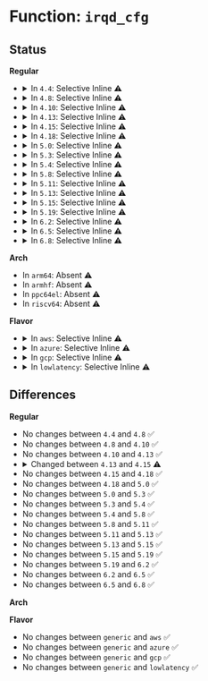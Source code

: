 # Function: <code>irqd_cfg</code>

## Status
<b>Regular</b>
<ul>
<li>
<details>
<summary>In <code>4.4</code>: Selective Inline ⚠️</summary>

```c
struct irq_cfg *irqd_cfg(struct irq_data *irq_data);
```

**Collision:** Unique Global

**Inline:** Selective

**Transformation:** False

**Instances:**

```
In arch/x86/kernel/apic/vector.c (ffffffff81054d00)
Location: arch/x86/kernel/apic/vector.c:64
Inline: True
Inline callers:
  - arch/x86/kernel/apic/vector.c:irq_cfg
  - arch/x86/kernel/apic/vector.c:apic_ack_edge
Direct callers:
  - arch/x86/kernel/apic/io_apic.c:ioapic_set_affinity
  - arch/x86/kernel/apic/io_apic.c:ioapic_ack_level
  - arch/x86/kernel/apic/io_apic.c:check_timer
  - arch/x86/kernel/apic/io_apic.c:mp_irqdomain_alloc
  - arch/x86/kernel/apic/msi.c:irq_msi_compose_msg
  - arch/x86/kernel/apic/htirq.c:htirq_domain_activate
  - drivers/iommu/amd_iommu.c:amd_ir_set_affinity
  - drivers/iommu/amd_iommu.c:irq_remapping_alloc
  - drivers/iommu/intel_irq_remapping.c:intel_ir_set_affinity
  - drivers/iommu/intel_irq_remapping.c:intel_irq_remapping_alloc
```
**Symbols:**

```
ffffffff81054d00-ffffffff81054d26: irqd_cfg (STB_GLOBAL)
```
</details>
</li>
<li>
<details>
<summary>In <code>4.8</code>: Selective Inline ⚠️</summary>

```c
struct irq_cfg *irqd_cfg(struct irq_data *irq_data);
```

**Collision:** Unique Global

**Inline:** Selective

**Transformation:** False

**Instances:**

```
In arch/x86/kernel/apic/vector.c (ffffffff81055736)
Location: arch/x86/kernel/apic/vector.c:64
Inline: True
Inline callers:
  - arch/x86/kernel/apic/vector.c:apic_ack_edge
  - arch/x86/kernel/apic/vector.c:irq_cfg
Direct callers:
  - arch/x86/kernel/apic/io_apic.c:mp_irqdomain_alloc
  - arch/x86/kernel/apic/io_apic.c:check_timer
  - arch/x86/kernel/apic/io_apic.c:ioapic_set_affinity
  - arch/x86/kernel/apic/io_apic.c:ioapic_ack_level
  - arch/x86/kernel/apic/msi.c:irq_msi_compose_msg
  - arch/x86/kernel/apic/htirq.c:htirq_domain_activate
  - drivers/iommu/amd_iommu.c:amd_ir_set_affinity
  - drivers/iommu/amd_iommu.c:irq_remapping_alloc
  - drivers/iommu/intel_irq_remapping.c:intel_irq_remapping_alloc
  - drivers/iommu/intel_irq_remapping.c:intel_ir_set_affinity
```
**Symbols:**

```
ffffffff81054f40-ffffffff81054f66: irqd_cfg (STB_GLOBAL)
```
</details>
</li>
<li>
<details>
<summary>In <code>4.10</code>: Selective Inline ⚠️</summary>

```c
struct irq_cfg *irqd_cfg(struct irq_data *irq_data);
```

**Collision:** Unique Global

**Inline:** Selective

**Transformation:** False

**Instances:**

```
In arch/x86/kernel/apic/vector.c (ffffffff810586b6)
Location: arch/x86/kernel/apic/vector.c:64
Inline: True
Inline callers:
  - arch/x86/kernel/apic/vector.c:apic_ack_edge
  - arch/x86/kernel/apic/vector.c:irq_cfg
Direct callers:
  - arch/x86/kernel/apic/io_apic.c:mp_irqdomain_alloc
  - arch/x86/kernel/apic/io_apic.c:check_timer
  - arch/x86/kernel/apic/io_apic.c:ioapic_set_affinity
  - arch/x86/kernel/apic/io_apic.c:ioapic_ack_level
  - arch/x86/kernel/apic/msi.c:irq_msi_compose_msg
  - arch/x86/kernel/apic/htirq.c:htirq_domain_activate
  - drivers/iommu/amd_iommu.c:amd_ir_set_affinity
  - drivers/iommu/amd_iommu.c:amd_ir_set_vcpu_affinity
  - drivers/iommu/amd_iommu.c:irq_remapping_alloc
  - drivers/iommu/intel_irq_remapping.c:intel_irq_remapping_alloc
  - drivers/iommu/intel_irq_remapping.c:intel_ir_set_affinity
```
**Symbols:**

```
ffffffff81057d10-ffffffff81057d36: irqd_cfg (STB_GLOBAL)
```
</details>
</li>
<li>
<details>
<summary>In <code>4.13</code>: Selective Inline ⚠️</summary>

```c
struct irq_cfg *irqd_cfg(struct irq_data *irq_data);
```

**Collision:** Unique Global

**Inline:** Selective

**Transformation:** False

**Instances:**

```
In arch/x86/kernel/apic/vector.c (ffffffff810576af)
Location: arch/x86/kernel/apic/vector.c:64
Inline: True
Inline callers:
  - arch/x86/kernel/apic/vector.c:apic_ack_edge
  - arch/x86/kernel/apic/vector.c:irq_cfg
Direct callers:
  - arch/x86/kernel/apic/io_apic.c:mp_irqdomain_alloc
  - arch/x86/kernel/apic/io_apic.c:check_timer
  - arch/x86/kernel/apic/io_apic.c:ioapic_set_affinity
  - arch/x86/kernel/apic/io_apic.c:ioapic_ack_level
  - arch/x86/kernel/apic/msi.c:irq_msi_compose_msg
  - arch/x86/kernel/apic/htirq.c:htirq_domain_activate
  - drivers/iommu/amd_iommu.c:amd_ir_set_affinity
  - drivers/iommu/amd_iommu.c:amd_ir_set_vcpu_affinity
  - drivers/iommu/amd_iommu.c:irq_remapping_alloc
  - drivers/iommu/intel_irq_remapping.c:intel_irq_remapping_alloc
  - drivers/iommu/intel_irq_remapping.c:intel_ir_set_affinity
```
**Symbols:**

```
ffffffff810574b0-ffffffff810574c8: irqd_cfg (STB_GLOBAL)
```
</details>
</li>
<li>
<details>
<summary>In <code>4.15</code>: Selective Inline ⚠️</summary>

```c
struct irq_cfg *irqd_cfg(struct irq_data *irqd);
```

**Collision:** Unique Global

**Inline:** Selective

**Transformation:** False

**Instances:**

```
In arch/x86/kernel/apic/vector.c (ffffffff8105ba6f)
Location: arch/x86/kernel/apic/vector.c:90
Inline: True
Inline callers:
  - arch/x86/kernel/apic/vector.c:apic_ack_edge
  - arch/x86/kernel/apic/vector.c:irq_cfg
Direct callers:
  - arch/x86/kernel/apic/io_apic.c:mp_irqdomain_alloc
  - arch/x86/kernel/apic/io_apic.c:check_timer
  - arch/x86/kernel/apic/io_apic.c:ioapic_configure_entry
  - arch/x86/kernel/apic/io_apic.c:ioapic_ack_level
  - arch/x86/kernel/apic/msi.c:irq_msi_compose_msg
  - drivers/iommu/amd_iommu.c:amd_ir_set_affinity
  - drivers/iommu/amd_iommu.c:amd_ir_set_vcpu_affinity
  - drivers/iommu/amd_iommu.c:irq_remapping_activate
  - drivers/iommu/amd_iommu.c:irq_remapping_alloc
  - drivers/iommu/intel_irq_remapping.c:intel_irq_remapping_alloc
  - drivers/iommu/intel_irq_remapping.c:intel_ir_set_affinity
  - drivers/iommu/intel_irq_remapping.c:intel_ir_reconfigure_irte
```
**Symbols:**

```
ffffffff8105b2f0-ffffffff8105b308: irqd_cfg (STB_GLOBAL)
```
</details>
</li>
<li>
<details>
<summary>In <code>4.18</code>: Selective Inline ⚠️</summary>

```c
struct irq_cfg *irqd_cfg(struct irq_data *irqd);
```

**Collision:** Unique Global

**Inline:** Selective

**Transformation:** False

**Instances:**

```
In arch/x86/kernel/apic/vector.c (ffffffff8105f675)
Location: arch/x86/kernel/apic/vector.c:91
Inline: True
Inline callers:
  - arch/x86/kernel/apic/vector.c:apic_ack_edge
  - arch/x86/kernel/apic/vector.c:irq_cfg
Direct callers:
  - arch/x86/kernel/apic/io_apic.c:mp_irqdomain_alloc
  - arch/x86/kernel/apic/io_apic.c:check_timer
  - arch/x86/kernel/apic/io_apic.c:ioapic_configure_entry
  - arch/x86/kernel/apic/io_apic.c:ioapic_ack_level
  - arch/x86/kernel/apic/msi.c:irq_msi_compose_msg
  - drivers/iommu/amd_iommu.c:amd_ir_set_affinity
  - drivers/iommu/amd_iommu.c:amd_ir_set_vcpu_affinity
  - drivers/iommu/amd_iommu.c:irq_remapping_activate
  - drivers/iommu/amd_iommu.c:irq_remapping_alloc
  - drivers/iommu/intel_irq_remapping.c:intel_irq_remapping_alloc
  - drivers/iommu/intel_irq_remapping.c:intel_ir_set_affinity
  - drivers/iommu/intel_irq_remapping.c:intel_ir_reconfigure_irte
```
**Symbols:**

```
ffffffff8105e230-ffffffff8105e248: irqd_cfg (STB_GLOBAL)
```
</details>
</li>
<li>
<details>
<summary>In <code>5.0</code>: Selective Inline ⚠️</summary>

```c
struct irq_cfg *irqd_cfg(struct irq_data *irqd);
```

**Collision:** Unique Global

**Inline:** Selective

**Transformation:** False

**Instances:**

```
In arch/x86/kernel/apic/vector.c (ffffffff810652e5)
Location: arch/x86/kernel/apic/vector.c:92
Inline: True
Inline callers:
  - arch/x86/kernel/apic/vector.c:apic_ack_edge
  - arch/x86/kernel/apic/vector.c:irq_cfg
Direct callers:
  - arch/x86/kernel/apic/io_apic.c:mp_irqdomain_alloc
  - arch/x86/kernel/apic/io_apic.c:check_timer
  - arch/x86/kernel/apic/io_apic.c:ioapic_configure_entry
  - arch/x86/kernel/apic/io_apic.c:ioapic_ack_level
  - arch/x86/kernel/apic/msi.c:irq_msi_compose_msg
  - drivers/iommu/amd_iommu.c:amd_ir_set_affinity
  - drivers/iommu/amd_iommu.c:amd_ir_set_vcpu_affinity
  - drivers/iommu/amd_iommu.c:irq_remapping_activate
  - drivers/iommu/amd_iommu.c:irq_remapping_alloc
  - drivers/iommu/intel_irq_remapping.c:intel_irq_remapping_alloc
  - drivers/iommu/intel_irq_remapping.c:intel_ir_set_affinity
  - drivers/iommu/intel_irq_remapping.c:intel_ir_reconfigure_irte
```
**Symbols:**

```
ffffffff81063ec0-ffffffff81063ed8: irqd_cfg (STB_GLOBAL)
```
</details>
</li>
<li>
<details>
<summary>In <code>5.3</code>: Selective Inline ⚠️</summary>

```c
struct irq_cfg *irqd_cfg(struct irq_data *irqd);
```

**Collision:** Unique Global

**Inline:** Selective

**Transformation:** False

**Instances:**

```
In arch/x86/kernel/apic/vector.c (ffffffff810689c5)
Location: arch/x86/kernel/apic/vector.c:89
Inline: True
Inline callers:
  - arch/x86/kernel/apic/vector.c:apic_ack_edge
  - arch/x86/kernel/apic/vector.c:irq_cfg
Direct callers:
  - arch/x86/kernel/apic/io_apic.c:mp_irqdomain_alloc
  - arch/x86/kernel/apic/io_apic.c:check_timer
  - arch/x86/kernel/apic/io_apic.c:ioapic_configure_entry
  - arch/x86/kernel/apic/io_apic.c:ioapic_ack_level
  - arch/x86/kernel/apic/msi.c:irq_msi_compose_msg
  - drivers/iommu/amd_iommu.c:amd_ir_set_affinity
  - drivers/iommu/amd_iommu.c:amd_ir_set_vcpu_affinity
  - drivers/iommu/amd_iommu.c:irq_remapping_activate
  - drivers/iommu/amd_iommu.c:irq_remapping_alloc
  - drivers/iommu/intel_irq_remapping.c:intel_irq_remapping_alloc
  - drivers/iommu/intel_irq_remapping.c:intel_ir_set_affinity
  - drivers/iommu/intel_irq_remapping.c:intel_ir_reconfigure_irte
  - drivers/iommu/hyperv-iommu.c:hyperv_irq_remapping_activate
  - drivers/iommu/hyperv-iommu.c:hyperv_ir_set_affinity
```
**Symbols:**

```
ffffffff81067580-ffffffff81067598: irqd_cfg (STB_GLOBAL)
```
</details>
</li>
<li>
<details>
<summary>In <code>5.4</code>: Selective Inline ⚠️</summary>

```c
struct irq_cfg *irqd_cfg(struct irq_data *irqd);
```

**Collision:** Unique Global

**Inline:** Selective

**Transformation:** False

**Instances:**

```
In arch/x86/kernel/apic/vector.c (ffffffff81069335)
Location: arch/x86/kernel/apic/vector.c:89
Inline: True
Inline callers:
  - arch/x86/kernel/apic/vector.c:apic_ack_edge
  - arch/x86/kernel/apic/vector.c:irq_cfg
Direct callers:
  - arch/x86/kernel/apic/io_apic.c:mp_irqdomain_alloc
  - arch/x86/kernel/apic/io_apic.c:check_timer
  - arch/x86/kernel/apic/io_apic.c:ioapic_configure_entry
  - arch/x86/kernel/apic/io_apic.c:ioapic_ack_level
  - arch/x86/kernel/apic/msi.c:msi_set_affinity
  - arch/x86/kernel/apic/msi.c:irq_msi_compose_msg
  - arch/x86/platform/uv/uv_irq.c:uv_domain_deactivate
  - arch/x86/platform/uv/uv_irq.c:uv_domain_activate
  - arch/x86/platform/uv/uv_irq.c:uv_set_irq_affinity
  - drivers/iommu/amd_iommu.c:amd_ir_set_affinity
  - drivers/iommu/amd_iommu.c:amd_ir_set_vcpu_affinity
  - drivers/iommu/amd_iommu.c:irq_remapping_activate
  - drivers/iommu/amd_iommu.c:irq_remapping_alloc
  - drivers/iommu/intel_irq_remapping.c:intel_irq_remapping_alloc
  - drivers/iommu/intel_irq_remapping.c:intel_ir_set_affinity
  - drivers/iommu/intel_irq_remapping.c:intel_ir_reconfigure_irte
  - drivers/iommu/hyperv-iommu.c:hyperv_irq_remapping_activate
  - drivers/iommu/hyperv-iommu.c:hyperv_ir_set_affinity
```
**Symbols:**

```
ffffffff81067ec0-ffffffff81067ed8: irqd_cfg (STB_GLOBAL)
```
</details>
</li>
<li>
<details>
<summary>In <code>5.8</code>: Selective Inline ⚠️</summary>

```c
struct irq_cfg *irqd_cfg(struct irq_data *irqd);
```

**Collision:** Unique Global

**Inline:** Selective

**Transformation:** False

**Instances:**

```
In arch/x86/kernel/apic/vector.c (ffffffff8106ec15)
Location: arch/x86/kernel/apic/vector.c:89
Inline: True
Inline callers:
  - arch/x86/kernel/apic/vector.c:apic_ack_edge
  - arch/x86/kernel/apic/vector.c:irq_cfg
Direct callers:
  - arch/x86/kernel/apic/io_apic.c:mp_irqdomain_alloc
  - arch/x86/kernel/apic/io_apic.c:check_timer
  - arch/x86/kernel/apic/io_apic.c:ioapic_configure_entry
  - arch/x86/kernel/apic/io_apic.c:ioapic_ack_level
  - arch/x86/kernel/apic/msi.c:msi_set_affinity
  - arch/x86/kernel/apic/msi.c:irq_msi_compose_msg
  - arch/x86/platform/uv/uv_irq.c:uv_domain_deactivate
  - arch/x86/platform/uv/uv_irq.c:uv_domain_activate
  - arch/x86/platform/uv/uv_irq.c:uv_set_irq_affinity
  - drivers/iommu/amd/iommu.c:amd_ir_set_affinity
  - drivers/iommu/amd/iommu.c:amd_ir_set_vcpu_affinity
  - drivers/iommu/amd/iommu.c:irq_remapping_activate
  - drivers/iommu/amd/iommu.c:irq_remapping_alloc
  - drivers/iommu/intel/irq_remapping.c:intel_irq_remapping_activate
  - drivers/iommu/intel/irq_remapping.c:intel_irq_remapping_alloc
  - drivers/iommu/intel/irq_remapping.c:intel_ir_set_affinity
  - drivers/iommu/hyperv-iommu.c:hyperv_irq_remapping_activate
  - drivers/iommu/hyperv-iommu.c:hyperv_ir_set_affinity
```
**Symbols:**

```
ffffffff8106eae0-ffffffff8106eb04: irqd_cfg (STB_GLOBAL)
```
</details>
</li>
<li>
<details>
<summary>In <code>5.11</code>: Selective Inline ⚠️</summary>

```c
struct irq_cfg *irqd_cfg(struct irq_data *irqd);
```

**Collision:** Unique Global

**Inline:** Selective

**Transformation:** False

**Instances:**

```
In arch/x86/kernel/apic/vector.c (ffffffff81070165)
Location: arch/x86/kernel/apic/vector.c:89
Inline: True
Inline callers:
  - arch/x86/kernel/apic/vector.c:x86_vector_msi_compose_msg
  - arch/x86/kernel/apic/vector.c:apic_ack_edge
  - arch/x86/kernel/apic/vector.c:irq_cfg
Direct callers:
  - arch/x86/kernel/apic/io_apic.c:check_timer
  - arch/x86/kernel/apic/io_apic.c:ioapic_ack_level
  - arch/x86/kernel/apic/msi.c:dmar_msi_compose_msg
  - arch/x86/kernel/apic/msi.c:msi_set_affinity
  - arch/x86/platform/uv/uv_irq.c:uv_domain_deactivate
  - arch/x86/platform/uv/uv_irq.c:uv_domain_activate
  - arch/x86/platform/uv/uv_irq.c:uv_set_irq_affinity
  - drivers/iommu/amd/iommu.c:amd_ir_set_affinity
  - drivers/iommu/amd/iommu.c:amd_ir_set_vcpu_affinity
  - drivers/iommu/amd/iommu.c:irq_remapping_activate
  - drivers/iommu/amd/iommu.c:irq_remapping_alloc
  - drivers/iommu/amd/init.c:intcapxt_irqdomain_activate
  - drivers/iommu/intel/irq_remapping.c:intel_irq_remapping_activate
  - drivers/iommu/intel/irq_remapping.c:intel_irq_remapping_alloc
  - drivers/iommu/intel/irq_remapping.c:intel_ir_set_affinity
  - drivers/iommu/hyperv-iommu.c:hyperv_ir_set_affinity
```
**Symbols:**

```
ffffffff810700c0-ffffffff810700e4: irqd_cfg (STB_GLOBAL)
```
</details>
</li>
<li>
<details>
<summary>In <code>5.13</code>: Selective Inline ⚠️</summary>

```c
struct irq_cfg *irqd_cfg(struct irq_data *irqd);
```

**Collision:** Unique Global

**Inline:** Selective

**Transformation:** False

**Instances:**

```
In arch/x86/kernel/apic/vector.c (ffffffff81070cb5)
Location: arch/x86/kernel/apic/vector.c:89
Inline: True
Inline callers:
  - arch/x86/kernel/apic/vector.c:x86_vector_msi_compose_msg
  - arch/x86/kernel/apic/vector.c:apic_ack_edge
  - arch/x86/kernel/apic/vector.c:irq_cfg
Direct callers:
  - arch/x86/hyperv/irqdomain.c:hv_irq_compose_msi_msg
  - arch/x86/kernel/apic/io_apic.c:check_timer
  - arch/x86/kernel/apic/io_apic.c:ioapic_ack_level
  - arch/x86/kernel/apic/msi.c:dmar_msi_compose_msg
  - arch/x86/kernel/apic/msi.c:msi_set_affinity
  - arch/x86/platform/uv/uv_irq.c:uv_domain_deactivate
  - arch/x86/platform/uv/uv_irq.c:uv_domain_activate
  - arch/x86/platform/uv/uv_irq.c:uv_set_irq_affinity
  - drivers/iommu/amd/iommu.c:amd_ir_set_affinity
  - drivers/iommu/amd/iommu.c:amd_ir_set_vcpu_affinity
  - drivers/iommu/amd/iommu.c:irq_remapping_activate
  - drivers/iommu/amd/iommu.c:irq_remapping_alloc
  - drivers/iommu/amd/init.c:intcapxt_irqdomain_activate
  - drivers/iommu/intel/irq_remapping.c:intel_irq_remapping_activate
  - drivers/iommu/intel/irq_remapping.c:intel_irq_remapping_alloc
  - drivers/iommu/intel/irq_remapping.c:intel_ir_set_affinity
  - drivers/iommu/hyperv-iommu.c:hyperv_root_ir_set_affinity
  - drivers/iommu/hyperv-iommu.c:hyperv_root_ir_compose_msi_msg
  - drivers/iommu/hyperv-iommu.c:hyperv_ir_set_affinity
```
**Symbols:**

```
ffffffff81070c10-ffffffff81070c34: irqd_cfg (STB_GLOBAL)
```
</details>
</li>
<li>
<details>
<summary>In <code>5.15</code>: Selective Inline ⚠️</summary>

```c
struct irq_cfg *irqd_cfg(struct irq_data *irqd);
```

**Collision:** Unique Global

**Inline:** Selective

**Transformation:** False

**Instances:**

```
In arch/x86/kernel/apic/vector.c (ffffffff8107c935)
Location: arch/x86/kernel/apic/vector.c:89
Inline: True
Inline callers:
  - arch/x86/kernel/apic/vector.c:x86_vector_msi_compose_msg
  - arch/x86/kernel/apic/vector.c:apic_ack_edge
  - arch/x86/kernel/apic/vector.c:irq_cfg
Direct callers:
  - arch/x86/hyperv/irqdomain.c:hv_irq_compose_msi_msg
  - arch/x86/kernel/apic/io_apic.c:check_timer
  - arch/x86/kernel/apic/io_apic.c:ioapic_ack_level
  - arch/x86/kernel/apic/msi.c:dmar_msi_compose_msg
  - arch/x86/kernel/apic/msi.c:msi_set_affinity
  - arch/x86/platform/uv/uv_irq.c:uv_domain_deactivate
  - arch/x86/platform/uv/uv_irq.c:uv_domain_activate
  - arch/x86/platform/uv/uv_irq.c:uv_set_irq_affinity
  - drivers/iommu/amd/iommu.c:amd_ir_set_affinity
  - drivers/iommu/amd/iommu.c:amd_ir_set_vcpu_affinity
  - drivers/iommu/amd/iommu.c:irq_remapping_activate
  - drivers/iommu/amd/iommu.c:irq_remapping_alloc
  - drivers/iommu/amd/init.c:intcapxt_unmask_irq
  - drivers/iommu/intel/irq_remapping.c:intel_irq_remapping_activate
  - drivers/iommu/intel/irq_remapping.c:intel_irq_remapping_alloc
  - drivers/iommu/intel/irq_remapping.c:intel_ir_set_affinity
  - drivers/iommu/hyperv-iommu.c:hyperv_root_ir_set_affinity
  - drivers/iommu/hyperv-iommu.c:hyperv_root_ir_compose_msi_msg
  - drivers/iommu/hyperv-iommu.c:hyperv_ir_set_affinity
```
**Symbols:**

```
ffffffff8107c890-ffffffff8107c8b4: irqd_cfg (STB_GLOBAL)
```
</details>
</li>
<li>
<details>
<summary>In <code>5.19</code>: Selective Inline ⚠️</summary>

```c
struct irq_cfg *irqd_cfg(struct irq_data *irqd);
```

**Collision:** Unique Global

**Inline:** Selective

**Transformation:** False

**Instances:**

```
In arch/x86/kernel/apic/vector.c (ffffffff8108bd15)
Location: arch/x86/kernel/apic/vector.c:89
Inline: True
Inline callers:
  - arch/x86/kernel/apic/vector.c:x86_vector_msi_compose_msg
  - arch/x86/kernel/apic/vector.c:apic_ack_edge
  - arch/x86/kernel/apic/vector.c:irq_cfg
Direct callers:
  - arch/x86/hyperv/irqdomain.c:hv_irq_compose_msi_msg
  - arch/x86/kernel/apic/io_apic.c:check_timer
  - arch/x86/kernel/apic/io_apic.c:ioapic_ack_level
  - arch/x86/kernel/apic/msi.c:dmar_msi_compose_msg
  - arch/x86/kernel/apic/msi.c:msi_set_affinity
  - arch/x86/platform/uv/uv_irq.c:uv_domain_deactivate
  - arch/x86/platform/uv/uv_irq.c:uv_domain_activate
  - arch/x86/platform/uv/uv_irq.c:uv_set_irq_affinity
  - drivers/iommu/amd/iommu.c:amd_ir_set_affinity
  - drivers/iommu/amd/iommu.c:amd_ir_set_vcpu_affinity
  - drivers/iommu/amd/iommu.c:irq_remapping_activate
  - drivers/iommu/amd/iommu.c:irq_remapping_alloc
  - drivers/iommu/amd/init.c:intcapxt_unmask_irq
  - drivers/iommu/intel/irq_remapping.c:intel_irq_remapping_activate
  - drivers/iommu/intel/irq_remapping.c:intel_irq_remapping_alloc
  - drivers/iommu/intel/irq_remapping.c:intel_ir_set_affinity
  - drivers/iommu/hyperv-iommu.c:hyperv_root_ir_set_affinity
  - drivers/iommu/hyperv-iommu.c:hyperv_root_ir_compose_msi_msg
  - drivers/iommu/hyperv-iommu.c:hyperv_ir_set_affinity
```
**Symbols:**

```
ffffffff8108bc70-ffffffff8108bca0: irqd_cfg (STB_GLOBAL)
```
</details>
</li>
<li>
<details>
<summary>In <code>6.2</code>: Selective Inline ⚠️</summary>

```c
struct irq_cfg *irqd_cfg(struct irq_data *irqd);
```

**Collision:** Unique Global

**Inline:** Selective

**Transformation:** False

**Instances:**

```
In arch/x86/kernel/apic/vector.c (ffffffff810a01f5)
Location: arch/x86/kernel/apic/vector.c:89
Inline: True
Inline callers:
  - arch/x86/kernel/apic/vector.c:x86_vector_msi_compose_msg
  - arch/x86/kernel/apic/vector.c:apic_ack_edge
  - arch/x86/kernel/apic/vector.c:irq_cfg
Direct callers:
  - arch/x86/hyperv/irqdomain.c:hv_irq_compose_msi_msg
  - arch/x86/kernel/apic/io_apic.c:check_timer
  - arch/x86/kernel/apic/io_apic.c:ioapic_ack_level
  - arch/x86/kernel/apic/msi.c:dmar_msi_compose_msg
  - arch/x86/kernel/apic/msi.c:msi_set_affinity
  - arch/x86/platform/uv/uv_irq.c:uv_domain_deactivate
  - arch/x86/platform/uv/uv_irq.c:uv_domain_activate
  - arch/x86/platform/uv/uv_irq.c:uv_set_irq_affinity
  - drivers/iommu/amd/iommu.c:amd_ir_set_affinity
  - drivers/iommu/amd/iommu.c:amd_ir_set_vcpu_affinity
  - drivers/iommu/amd/iommu.c:irq_remapping_activate
  - drivers/iommu/amd/iommu.c:irq_remapping_alloc
  - drivers/iommu/amd/init.c:intcapxt_unmask_irq
  - drivers/iommu/intel/irq_remapping.c:intel_irq_remapping_activate
  - drivers/iommu/intel/irq_remapping.c:intel_irq_remapping_alloc
  - drivers/iommu/intel/irq_remapping.c:intel_ir_set_affinity
  - drivers/iommu/hyperv-iommu.c:hyperv_root_ir_set_affinity
  - drivers/iommu/hyperv-iommu.c:hyperv_root_ir_compose_msi_msg
  - drivers/iommu/hyperv-iommu.c:hyperv_ir_set_affinity
```
**Symbols:**

```
ffffffff810a0130-ffffffff810a0160: irqd_cfg (STB_GLOBAL)
```
</details>
</li>
<li>
<details>
<summary>In <code>6.5</code>: Selective Inline ⚠️</summary>

```c
struct irq_cfg *irqd_cfg(struct irq_data *irqd);
```

**Collision:** Unique Global

**Inline:** Selective

**Transformation:** False

**Instances:**

```
In arch/x86/kernel/apic/vector.c (ffffffff810a3175)
Location: arch/x86/kernel/apic/vector.c:89
Inline: True
Inline callers:
  - arch/x86/kernel/apic/vector.c:x86_vector_msi_compose_msg
  - arch/x86/kernel/apic/vector.c:apic_ack_edge
  - arch/x86/kernel/apic/vector.c:irq_cfg
Direct callers:
  - arch/x86/hyperv/irqdomain.c:hv_irq_compose_msi_msg
  - arch/x86/kernel/apic/io_apic.c:check_timer
  - arch/x86/kernel/apic/io_apic.c:ioapic_ack_level
  - arch/x86/kernel/apic/msi.c:dmar_msi_compose_msg
  - arch/x86/kernel/apic/msi.c:msi_set_affinity
  - arch/x86/platform/uv/uv_irq.c:uv_domain_deactivate
  - arch/x86/platform/uv/uv_irq.c:uv_domain_activate
  - arch/x86/platform/uv/uv_irq.c:uv_set_irq_affinity
  - drivers/iommu/amd/iommu.c:amd_ir_set_affinity
  - drivers/iommu/amd/iommu.c:amd_ir_set_vcpu_affinity
  - drivers/iommu/amd/iommu.c:irq_remapping_activate
  - drivers/iommu/amd/iommu.c:irq_remapping_alloc
  - drivers/iommu/amd/init.c:intcapxt_unmask_irq
  - drivers/iommu/intel/irq_remapping.c:intel_irq_remapping_activate
  - drivers/iommu/intel/irq_remapping.c:intel_irq_remapping_alloc
  - drivers/iommu/intel/irq_remapping.c:intel_ir_set_affinity
  - drivers/iommu/hyperv-iommu.c:hyperv_root_ir_set_affinity
  - drivers/iommu/hyperv-iommu.c:hyperv_root_ir_compose_msi_msg
  - drivers/iommu/hyperv-iommu.c:hyperv_ir_set_affinity
```
**Symbols:**

```
ffffffff810a30b0-ffffffff810a30e0: irqd_cfg (STB_GLOBAL)
```
</details>
</li>
<li>
<details>
<summary>In <code>6.8</code>: Selective Inline ⚠️</summary>

```c
struct irq_cfg *irqd_cfg(struct irq_data *irqd);
```

**Collision:** Unique Global

**Inline:** Selective

**Transformation:** False

**Instances:**

```
In arch/x86/kernel/apic/vector.c (ffffffff810aa0a5)
Location: arch/x86/kernel/apic/vector.c:100
Inline: True
Inline callers:
  - arch/x86/kernel/apic/vector.c:x86_vector_msi_compose_msg
  - arch/x86/kernel/apic/vector.c:apic_ack_edge
  - arch/x86/kernel/apic/vector.c:irq_cfg
Direct callers:
  - arch/x86/hyperv/irqdomain.c:hv_irq_compose_msi_msg
  - arch/x86/kernel/apic/io_apic.c:check_timer
  - arch/x86/kernel/apic/io_apic.c:ioapic_ack_level
  - arch/x86/kernel/apic/msi.c:dmar_msi_compose_msg
  - arch/x86/kernel/apic/msi.c:msi_set_affinity
  - arch/x86/platform/uv/uv_irq.c:uv_domain_deactivate
  - arch/x86/platform/uv/uv_irq.c:uv_domain_activate
  - arch/x86/platform/uv/uv_irq.c:uv_set_irq_affinity
  - drivers/iommu/amd/iommu.c:amd_ir_set_affinity
  - drivers/iommu/amd/iommu.c:amd_ir_set_vcpu_affinity
  - drivers/iommu/amd/iommu.c:irq_remapping_activate
  - drivers/iommu/amd/iommu.c:irq_remapping_alloc
  - drivers/iommu/amd/init.c:intcapxt_unmask_irq
  - drivers/iommu/intel/irq_remapping.c:intel_irq_remapping_activate
  - drivers/iommu/intel/irq_remapping.c:intel_irq_remapping_alloc
  - drivers/iommu/intel/irq_remapping.c:intel_ir_set_affinity
  - drivers/iommu/hyperv-iommu.c:hyperv_root_ir_set_affinity
  - drivers/iommu/hyperv-iommu.c:hyperv_root_ir_compose_msi_msg
  - drivers/iommu/hyperv-iommu.c:hyperv_ir_set_affinity
```
**Symbols:**

```
ffffffff810a9ff0-ffffffff810aa020: irqd_cfg (STB_GLOBAL)
```
</details>
</li>
</ul>
<b>Arch</b>
<ul>
<li>
In <code>arm64</code>: Absent ⚠️
</li>
<li>
In <code>armhf</code>: Absent ⚠️
</li>
<li>
In <code>ppc64el</code>: Absent ⚠️
</li>
<li>
In <code>riscv64</code>: Absent ⚠️
</li>
</ul>
<b>Flavor</b>
<ul>
<li>
<details>
<summary>In <code>aws</code>: Selective Inline ⚠️</summary>

```c
struct irq_cfg *irqd_cfg(struct irq_data *irqd);
```

**Collision:** Unique Global

**Inline:** Selective

**Transformation:** False

**Instances:**

```
In arch/x86/kernel/apic/vector.c (ffffffff81068e25)
Location: arch/x86/kernel/apic/vector.c:89
Inline: True
Inline callers:
  - arch/x86/kernel/apic/vector.c:apic_ack_edge
  - arch/x86/kernel/apic/vector.c:irq_cfg
Direct callers:
  - arch/x86/kernel/apic/io_apic.c:mp_irqdomain_alloc
  - arch/x86/kernel/apic/io_apic.c:check_timer
  - arch/x86/kernel/apic/io_apic.c:ioapic_configure_entry
  - arch/x86/kernel/apic/io_apic.c:ioapic_ack_level
  - arch/x86/kernel/apic/msi.c:msi_set_affinity
  - arch/x86/kernel/apic/msi.c:irq_msi_compose_msg
  - drivers/iommu/amd_iommu.c:amd_ir_set_affinity
  - drivers/iommu/amd_iommu.c:amd_ir_set_vcpu_affinity
  - drivers/iommu/amd_iommu.c:irq_remapping_activate
  - drivers/iommu/amd_iommu.c:irq_remapping_alloc
  - drivers/iommu/intel_irq_remapping.c:intel_irq_remapping_alloc
  - drivers/iommu/intel_irq_remapping.c:intel_ir_set_affinity
  - drivers/iommu/intel_irq_remapping.c:intel_ir_reconfigure_irte
  - drivers/iommu/hyperv-iommu.c:hyperv_irq_remapping_activate
  - drivers/iommu/hyperv-iommu.c:hyperv_ir_set_affinity
```
**Symbols:**

```
ffffffff810679b0-ffffffff810679c8: irqd_cfg (STB_GLOBAL)
```
</details>
</li>
<li>
<details>
<summary>In <code>azure</code>: Selective Inline ⚠️</summary>

```c
struct irq_cfg *irqd_cfg(struct irq_data *irqd);
```

**Collision:** Unique Global

**Inline:** Selective

**Transformation:** False

**Instances:**

```
In arch/x86/kernel/apic/vector.c (ffffffff81059195)
Location: arch/x86/kernel/apic/vector.c:89
Inline: True
Inline callers:
  - arch/x86/kernel/apic/vector.c:apic_ack_edge
  - arch/x86/kernel/apic/vector.c:irq_cfg
Direct callers:
  - arch/x86/kernel/apic/io_apic.c:mp_irqdomain_alloc
  - arch/x86/kernel/apic/io_apic.c:check_timer
  - arch/x86/kernel/apic/io_apic.c:ioapic_configure_entry
  - arch/x86/kernel/apic/io_apic.c:ioapic_ack_level
  - arch/x86/kernel/apic/msi.c:msi_set_affinity
  - arch/x86/kernel/apic/msi.c:irq_msi_compose_msg
  - drivers/iommu/amd_iommu.c:amd_ir_set_affinity
  - drivers/iommu/amd_iommu.c:amd_ir_set_vcpu_affinity
  - drivers/iommu/amd_iommu.c:irq_remapping_activate
  - drivers/iommu/amd_iommu.c:irq_remapping_alloc
  - drivers/iommu/intel_irq_remapping.c:intel_irq_remapping_alloc
  - drivers/iommu/intel_irq_remapping.c:intel_ir_set_affinity
  - drivers/iommu/intel_irq_remapping.c:intel_ir_reconfigure_irte
  - drivers/iommu/hyperv-iommu.c:hyperv_irq_remapping_activate
  - drivers/iommu/hyperv-iommu.c:hyperv_ir_set_affinity
```
**Symbols:**

```
ffffffff81057d20-ffffffff81057d38: irqd_cfg (STB_GLOBAL)
```
</details>
</li>
<li>
<details>
<summary>In <code>gcp</code>: Selective Inline ⚠️</summary>

```c
struct irq_cfg *irqd_cfg(struct irq_data *irqd);
```

**Collision:** Unique Global

**Inline:** Selective

**Transformation:** False

**Instances:**

```
In arch/x86/kernel/apic/vector.c (ffffffff810692d5)
Location: arch/x86/kernel/apic/vector.c:89
Inline: True
Inline callers:
  - arch/x86/kernel/apic/vector.c:apic_ack_edge
  - arch/x86/kernel/apic/vector.c:irq_cfg
Direct callers:
  - arch/x86/kernel/apic/io_apic.c:mp_irqdomain_alloc
  - arch/x86/kernel/apic/io_apic.c:check_timer
  - arch/x86/kernel/apic/io_apic.c:ioapic_configure_entry
  - arch/x86/kernel/apic/io_apic.c:ioapic_ack_level
  - arch/x86/kernel/apic/msi.c:msi_set_affinity
  - arch/x86/kernel/apic/msi.c:irq_msi_compose_msg
  - drivers/iommu/amd_iommu.c:amd_ir_set_affinity
  - drivers/iommu/amd_iommu.c:amd_ir_set_vcpu_affinity
  - drivers/iommu/amd_iommu.c:irq_remapping_activate
  - drivers/iommu/amd_iommu.c:irq_remapping_alloc
  - drivers/iommu/intel_irq_remapping.c:intel_irq_remapping_alloc
  - drivers/iommu/intel_irq_remapping.c:intel_ir_set_affinity
  - drivers/iommu/intel_irq_remapping.c:intel_ir_reconfigure_irte
  - drivers/iommu/hyperv-iommu.c:hyperv_irq_remapping_activate
  - drivers/iommu/hyperv-iommu.c:hyperv_ir_set_affinity
```
**Symbols:**

```
ffffffff81067e60-ffffffff81067e78: irqd_cfg (STB_GLOBAL)
```
</details>
</li>
<li>
<details>
<summary>In <code>lowlatency</code>: Selective Inline ⚠️</summary>

```c
struct irq_cfg *irqd_cfg(struct irq_data *irqd);
```

**Collision:** Unique Global

**Inline:** Selective

**Transformation:** False

**Instances:**

```
In arch/x86/kernel/apic/vector.c (ffffffff8106a9d5)
Location: arch/x86/kernel/apic/vector.c:89
Inline: True
Inline callers:
  - arch/x86/kernel/apic/vector.c:apic_ack_edge
  - arch/x86/kernel/apic/vector.c:irq_cfg
Direct callers:
  - arch/x86/kernel/apic/io_apic.c:mp_irqdomain_alloc
  - arch/x86/kernel/apic/io_apic.c:check_timer
  - arch/x86/kernel/apic/io_apic.c:ioapic_configure_entry
  - arch/x86/kernel/apic/io_apic.c:ioapic_ack_level
  - arch/x86/kernel/apic/msi.c:msi_set_affinity
  - arch/x86/kernel/apic/msi.c:irq_msi_compose_msg
  - arch/x86/platform/uv/uv_irq.c:uv_domain_deactivate
  - arch/x86/platform/uv/uv_irq.c:uv_domain_activate
  - arch/x86/platform/uv/uv_irq.c:uv_set_irq_affinity
  - drivers/iommu/amd_iommu.c:amd_ir_set_affinity
  - drivers/iommu/amd_iommu.c:amd_ir_set_vcpu_affinity
  - drivers/iommu/amd_iommu.c:irq_remapping_activate
  - drivers/iommu/amd_iommu.c:irq_remapping_alloc
  - drivers/iommu/intel_irq_remapping.c:intel_irq_remapping_alloc
  - drivers/iommu/intel_irq_remapping.c:intel_ir_set_affinity
  - drivers/iommu/intel_irq_remapping.c:intel_ir_reconfigure_irte
  - drivers/iommu/hyperv-iommu.c:hyperv_irq_remapping_activate
  - drivers/iommu/hyperv-iommu.c:hyperv_ir_set_affinity
```
**Symbols:**

```
ffffffff81069520-ffffffff81069538: irqd_cfg (STB_GLOBAL)
```
</details>
</li>
</ul>

## Differences
<b>Regular</b>
<ul>
<li>
No changes between <code>4.4</code> and <code>4.8</code> ✅
</li>
<li>
No changes between <code>4.8</code> and <code>4.10</code> ✅
</li>
<li>
No changes between <code>4.10</code> and <code>4.13</code> ✅
</li>
<li>
<details>
<summary>Changed between <code>4.13</code> and <code>4.15</code> ⚠️</summary>
<ul>
<li>
<b>Param added. </b>
<code>struct irq_data *irqd</code>
</li>
<li>
<b>Param removed. </b>
<code>struct irq_data *irq_data</code>
</li>
</ul>
</details>
</li>
<li>
No changes between <code>4.15</code> and <code>4.18</code> ✅
</li>
<li>
No changes between <code>4.18</code> and <code>5.0</code> ✅
</li>
<li>
No changes between <code>5.0</code> and <code>5.3</code> ✅
</li>
<li>
No changes between <code>5.3</code> and <code>5.4</code> ✅
</li>
<li>
No changes between <code>5.4</code> and <code>5.8</code> ✅
</li>
<li>
No changes between <code>5.8</code> and <code>5.11</code> ✅
</li>
<li>
No changes between <code>5.11</code> and <code>5.13</code> ✅
</li>
<li>
No changes between <code>5.13</code> and <code>5.15</code> ✅
</li>
<li>
No changes between <code>5.15</code> and <code>5.19</code> ✅
</li>
<li>
No changes between <code>5.19</code> and <code>6.2</code> ✅
</li>
<li>
No changes between <code>6.2</code> and <code>6.5</code> ✅
</li>
<li>
No changes between <code>6.5</code> and <code>6.8</code> ✅
</li>
</ul>
<b>Arch</b>
<ul>
</ul>
<b>Flavor</b>
<ul>
<li>
No changes between <code>generic</code> and <code>aws</code> ✅
</li>
<li>
No changes between <code>generic</code> and <code>azure</code> ✅
</li>
<li>
No changes between <code>generic</code> and <code>gcp</code> ✅
</li>
<li>
No changes between <code>generic</code> and <code>lowlatency</code> ✅
</li>
</ul>
